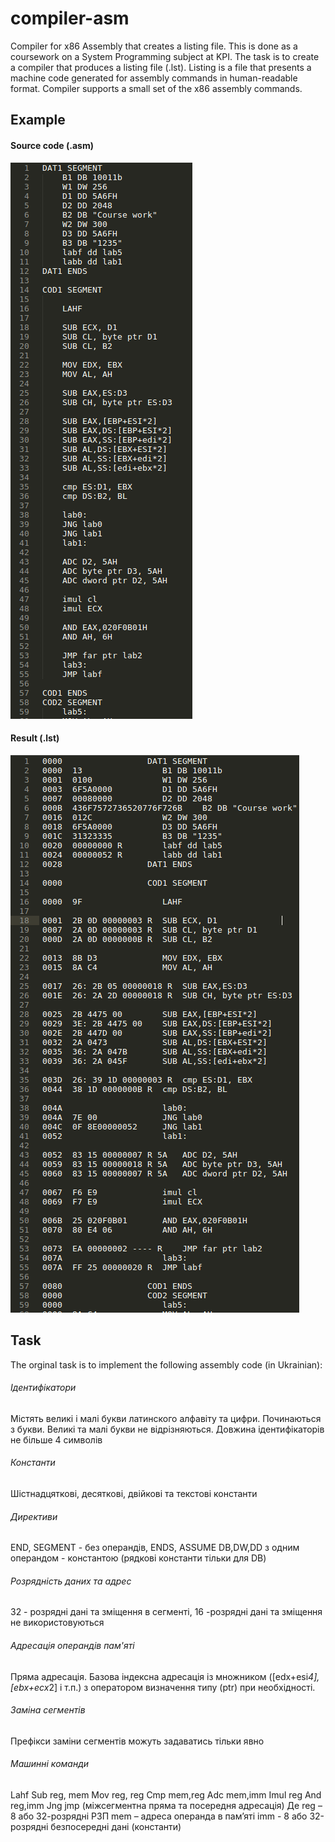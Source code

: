 # compiler-asm
Compiler for x86 Assembly that creates a listing file.
This is done as a coursework on a System Programming subject at KPI. 
The task is to create a compiler that produces a listing file (.lst). 
Listing is a file that presents a machine code generated for assembly commands in human-readable format.
Compiler supports a small set of the x86 assembly commands.

## Example
#### Source code (.asm)
![alt source](/materials/img/asm.png)
#### Result (.lst)
![alt result](/materials/img/listing.png)
## Task
The orginal task is to implement the following assembly code (in Ukrainian):

###### Ідентифікатори
Містять великі і малі букви латинского алфавіту та цифри. Починаються з букви. 
Великі та малі букви не відрізняються. Довжина ідентифікаторів не більше 4 символів

###### Константи
Шістнадцяткові, десяткові, двійкові та текстові константи

###### Директиви
END, SEGMENT - без операндів, ENDS, ASSUME
DB,DW,DD з одним операндом - константою (рядкові константи тільки для DB)

###### Розрядність даних та адрес
32 - розрядні дані та зміщення в сегменті, 16 -розрядні дані та зміщення не використовуються

###### Адресація операндів пам'яті
Пряма адресація.
Базова індексна адресація із множником ([edx+esi*4],[ebx+ecx*2] і т.п.) з оператором визначення типу (ptr) при необхідності.

###### Заміна сегментів
Префікси заміни сегментів можуть задаватись тільки явно

###### Машинні команди
Lahf
Sub reg, mem
Mov reg, reg
Cmp mem,reg
Adc mem,imm
Imul reg
And reg,imm
Jng
jmp (міжсегментна пряма та посередня адресація)
Де reg – 8 або 32-розрядні РЗП
mem – адреса операнда в пам’яті
imm - 8 або 32-розрядні безпосередні дані (константи)

